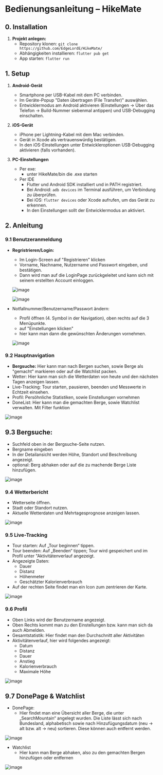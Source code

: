 # Bedienungsanleitung – HikeMate


## 0. Installation

1. **Projekt anlegen:**  
   - Repository klonen: `git clone https://github.com/EdgeLordE/HikeMate/`  
   - Abhängigkeiten installieren: `flutter pub get`  
   - App starten: `flutter run`  


## 1. Setup

1. **Android-Gerät**  
   - Smartphone per USB-Kabel mit dem PC verbinden.  
   - Im Geräte-Popup "Daten übertragen (File Transfer)" auswählen.  
   - Entwicklermodus am Android aktivieren (Einstellungen → Über das Telefon → Build-Nummer siebenmal antippen) und USB-Debugging einschalten.

2. **iOS-Gerät**  
   - iPhone per Lightning-Kabel mit dem Mac verbinden.  
   - Gerät in Xcode als vertrauenswürdig bestätigen.  
   - In den iOS-Einstellungen unter Entwickleroptionen USB-Debugging aktivieren (falls vorhanden).

3. **PC-Einstellungen**
   - Per exe:
      - unter HikeMate/bin die .exe starten
   - Per IDE
      - Flutter und Android SDK installiert und in PATH registriert.  
      - Bei Android: `adb devices` im Terminal ausführen, um Verbindung zu überprüfen.  
      - Bei iOS: `flutter devices` oder Xcode aufrufen, um das Gerät zu erkennen.
      - In den Einstellungen sollt der Entwicklermodus an aktiviert.


## 2. Anleitung

   ### 9.1 Benutzeranmeldung

   - **Regristrieren/Login:**
      - Im Login-Screen auf "Registrieren" klicken
      - Vorname, Nachname, Nutzername und Passwort eingeben, und bestätigen.
      - Dann wird man auf die LoginPage zurückgeleitet und kann sich mit seinem erstellten Account einloggen.
       
      ![image](https://github.com/user-attachments/assets/3e61dbc7-bc8d-4fec-8ccf-23fba8e9f5e9)
     
      ![image](https://github.com/user-attachments/assets/dafca294-3523-4ab5-b91e-d600c929590d)

   - Notfallnummer/Benutzername/Passwort ändern:
      - Profil öffnen (4. Symbol in der Navigation), oben rechts auf die 3 Menüpunkte.
      - auf "Einstellungen klicken"
      - hier kann man dann die gewünschten Änderungen vornehmen.

       ![image](https://github.com/user-attachments/assets/79bf45c6-9ece-46a5-8eb4-daf98d27896b)

   ### 9.2 Hauptnavigation

   - **Bergsuche:** Hier kann man nach Bergen suchen, sowie Berge als "gemacht" markieren oder auf die Watchlist packen.
   - Wetter: Hier kann man sich die Wetterdaten von heute und den nächsten Tagen anzeigen lassen.
   - Live-Tracking: Tour starten, pausieren, beenden und Messwerte in Echtzeit einsehen.
   - Profil: Persöhnliche Statistiken, sowie Einstellungen vornehmen
   - DoneList: Hier kann man die gemachten Berge, sowie Watchlist verwalten. Mit Filter funktion

   ![image](https://github.com/user-attachments/assets/43398932-4752-445b-9766-3131cf9a0d78)

   ## 9.3 Bergsuche:
   
   - Suchfeld oben in der Bergsuche-Seite nutzen.
   - Bergname eingeben
   - In der Detailansicht werden Höhe, Standort und Beschreibung angezeigt.
   - optional: Berg abhaken oder auf die zu machende Berge Liste hinzufügen.
   
   ![image](https://github.com/user-attachments/assets/52d20921-053f-451d-a9a9-9a5ee2e76b66)

   ### 9.4 Wetterbericht

   - Wetterseite öffnen.
   - Stadt oder Standort nutzen.
   - Aktuelle Wetterdaten und Mehrtagesprognose anzeigen lassen.

   ![image](https://github.com/user-attachments/assets/7ba736c0-260b-4943-b675-89ded1ef8397)

   ### 9.5 Live-Tracking
   
   - Tour starten: Auf „Tour beginnen“ tippen.
   - Tour beenden: Auf „Beenden“ tippen; Tour wird gespeichert und im Profil unter "Aktivitätenverlauf angezeigt.
   - Angezeigte Daten:
      - Dauer
      - Distanz
      - Höhenmeter
      - Geschätzter Kalorienverbrauch
   - Auf der rechten Seite findet man ein Icon zum zentrieren der Karte.

   ![image](https://github.com/user-attachments/assets/b06fb609-e62a-44de-a2b9-3d5d729d3260)

   ### 9.6 Profil

   - Oben Links wird der Benutzername angezeigt.
   - Oben Rechts kommt man zu den Einstellungen bzw. kann man sich da auch Abmelden.
   - Gesamtstatistik: Hier findet man den Durchschnitt aller Aktivitäten
   - Aktivitätenverlauf, hier wird folgendes angezeigt:
      - Datum
      - Distanz
      - Dauer
      - Anstieg
      - Kalorienverbrauch
      - Maximale Höhe

   ![image](https://github.com/user-attachments/assets/fd4a858c-f44e-42fa-adfd-cad23920ae9d)

   ## 9.7 DonePage & Watchlist

   - DonePage:
      - Hier findet man eine Übersicht aller Berge, die unter „SearchMountain“ angelegt wurden.
Die Liste lässt sich nach Bundesland, alphabetisch sowie nach Hinzufügungsdatum (neu → alt bzw. alt → neu) sortieren. Diese können auch entfernt werden.

   ![image](https://github.com/user-attachments/assets/4cae9d09-335f-4d57-97b1-e3788e83741a)

   - Watchlist
      - Hier kann man Berge abhaken, also zu den gemachten Bergen hinzufügen oder entfernen

   ![image](https://github.com/user-attachments/assets/e2b682df-c982-4fa3-b204-0ef4ebee134f)


